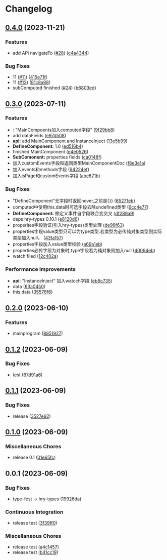 # Changelog

## [0.4.0](https://github.com/missannil/ts-wmp/compare/v0.3.0...v0.4.0) (2023-11-21)


### Features

* add APi navigateTo ([#28](https://github.com/missannil/ts-wmp/issues/28)) ([c4a4344](https://github.com/missannil/ts-wmp/commit/c4a43445ed5289a6eaa0fe56aab172cb1c29bf99))


### Bug Fixes

* 11 ([#11](https://github.com/missannil/ts-wmp/issues/11)) ([415e71f](https://github.com/missannil/ts-wmp/commit/415e71f23ad2b944437fc5533feb2794c0510ed8))
* 11 ([#13](https://github.com/missannil/ts-wmp/issues/13)) ([81c8a88](https://github.com/missannil/ts-wmp/commit/81c8a886a8feab1fa89e61f07c6e31db2c06a161))
* subComputed finished ([#24](https://github.com/missannil/ts-wmp/issues/24)) ([b6803ed](https://github.com/missannil/ts-wmp/commit/b6803ed7c39f5d8f2aea1e1c3118870c41df46d0))

## [0.3.0](https://github.com/missannil/ts-wmp/compare/v0.2.0...v0.3.0) (2023-07-11)


### Features

* : "MainCompoents加入computed字段" ([9f29bb8](https://github.com/missannil/ts-wmp/commit/9f29bb87be60f875b6ff0ee83fe8f18d6995cda2))
* add dataFields ([e97d508](https://github.com/missannil/ts-wmp/commit/e97d508f16bbd3c21b44797cdf66bc07a0697277))
* **api:** add MainComponent and InstanceInject ([13e5b99](https://github.com/missannil/ts-wmp/commit/13e5b99f0770b958eb7b86d0dd141bbf3ed07ab9))
* **DefineComponent:** 1.0 ([ed516b4](https://github.com/missannil/ts-wmp/commit/ed516b49b6c3b3f24a598602450714bda5745c3c))
* finished MainComponent ([e4e0526](https://github.com/missannil/ts-wmp/commit/e4e0526a14afc459b2921150d5d1a1e1a584e8ad))
* **SubComonent:** properties fields ([ca0148f](https://github.com/missannil/ts-wmp/commit/ca0148fc470e4f8885a8ef13337b1a6f9597caca))
* 加入customEvents字段和返回类型MainComponentDoc ([f8e3e1a](https://github.com/missannil/ts-wmp/commit/f8e3e1a007b937650594f6c015780dbdaf74321c))
* 加入events和methods字段 ([94224ef](https://github.com/missannil/ts-wmp/commit/94224ef8aaa943fab0b2fd30acb7b0fd5da2f6d6))
* 加入isPage和customEvents字段 ([abe671b](https://github.com/missannil/ts-wmp/commit/abe671b1d3041b39f6d872233e20ab3b84c83d02))


### Bug Fixes

* "DefineComponent"无字段时返回never,之前是{}} ([65271eb](https://github.com/missannil/ts-wmp/commit/65271ebfe1fb422a96e623a800a28f69ec23bd8c))
* computed中使用this.data时可选字段去除undefined类型 ([6cc4e77](https://github.com/missannil/ts-wmp/commit/6cc4e771df4aa7833cfeefe280b4e6dc82bfc4a3))
* **DefineComponent:** 修定义事件自字段联合变交叉 ([df289a9](https://github.com/missannil/ts-wmp/commit/df289a92a4fb89d1ff0ce6f7c3d81c0cf6dd296f))
* deps hry-types 0.10.1 ([e8120d6](https://github.com/missannil/ts-wmp/commit/e8120d611fbc044ca1d22d6d35050752300f4379))
* properites字段验证(引入hry-types)类型处理 ([de96f63](https://github.com/missannil/ts-wmp/commit/de96f637a4cd639a057627993e78b09429a93670))
* properties字段value类型只可以为type类型.若类型为必传纯对象类型则实际类型加入null。 ([43fa157](https://github.com/missannil/ts-wmp/commit/43fa157bc08aab741b9e05ea2c5c060f2e1dec94))
* properties字段加入value类型校验 ([a69a1eb](https://github.com/missannil/ts-wmp/commit/a69a1ebc148367343246a6b94cc59c9cc50270f6))
* properties必传字段为对象时,type字段若为纯对象则加入null ([40094eb](https://github.com/missannil/ts-wmp/commit/40094eb1317983fce989878beb5625d9e852bf60))
* watch filed ([12c402a](https://github.com/missannil/ts-wmp/commit/12c402a2b281cf462ab44aa86d1acd76399b8d32))


### Performance Improvements

* **api:** "InstanceInject" 加入watcch字段 ([eb8c735](https://github.com/missannil/ts-wmp/commit/eb8c73592f051e8a56007d7f38f1c985649a9128))
* data ([63a0450](https://github.com/missannil/ts-wmp/commit/63a0450774c882304a9b7500cf50a3f063220ed0))
* this.data ([35576f6](https://github.com/missannil/ts-wmp/commit/35576f6a0455ca502b4e5813fd897e1477ee503a))

## [0.2.0](https://github.com/missannil/ts-wmp/compare/v0.1.2...v0.2.0) (2023-06-10)


### Features

* mainprogram ([8951927](https://github.com/missannil/ts-wmp/commit/8951927d97bf9b672d34ae36970e2de4a180f34f))

## [0.1.2](https://github.com/missannil/ts-wmp/compare/v0.1.1...v0.1.2) (2023-06-09)


### Bug Fixes

* test ([67d91a6](https://github.com/missannil/ts-wmp/commit/67d91a681feca26271572bb2ad7492ebf05178ba))

## [0.1.1](https://github.com/missannil/ts-wmp/compare/v0.1.0...v0.1.1) (2023-06-09)


### Bug Fixes

* release ([3527e92](https://github.com/missannil/ts-wmp/commit/3527e920979ef02d0052d1014494c3687b175003))

## [0.1.0](https://github.com/missannil/ts-wmp/compare/v0.0.1...v0.1.0) (2023-06-09)


### Miscellaneous Chores

* release 0.1 ([01e65fc](https://github.com/missannil/ts-wmp/commit/01e65fc97a58c31b711d57adbcbb7ccfb2b34521))

## 0.0.1 (2023-06-09)


### Bug Fixes

* type-fest -&gt; hry-types ([19926da](https://github.com/missannil/ts-wmp/commit/19926daf9937a7c2111c226d4423fef35700c0f7))


### Continuous Integration

* release test ([3f39ff0](https://github.com/missannil/ts-wmp/commit/3f39ff0eef6ed45512d433f4e80049215da03129))


### Miscellaneous Chores

* release test ([a4c1457](https://github.com/missannil/ts-wmp/commit/a4c14577e07dbd2faa2e939a065bdfeb8b729e78))
* release test ([b41cc19](https://github.com/missannil/ts-wmp/commit/b41cc19e38b28616a14a968eceaddb8f90059700))
